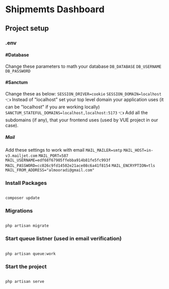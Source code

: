 
# Shipmemts Dashboard

## Project setup

### .env

#### #Database
Change these parameters to math your database
`DB_DATABASE`
`DB_USERNAME`
`DB_PASSWORD`
  
#### #Sanctum
Change these as below:
`SESSION_DRIVER=cookie`
`SESSION_DOMAIN=localhost` 👈 Instead of "localhost" set your top level domain your application uses (it can be "localhost" if you are working locally)
`SANCTUM_STATEFUL_DOMAINS=localhost,localhost:5173` 👈 Add all the subdomains (if any), that your frontend uses (used by VUE project in our case).

##### Mail
Add these settings to work with email
`MAIL_MAILER=smtp`
`MAIL_HOST=in-v3.mailjet.com`
`MAIL_PORT=587`
`MAIL_USERNAME=edf68f67905ffebba914b81fe5fc993f`
`MAIL_PASSWORD=cc026c9fd14502e21ace08c6a41f8154`
`MAIL_ENCRYPTION=tls`
`MAIL_FROM_ADDRESS="almooradi@gmail.com"`
  
### Install Packages
```

composer update

```

### Migrations

```

php artisan migrate

```

### Start queue listner (used in email verification)

```

php artisan queue:work

```

### Start the project

```

php artisan serve

```